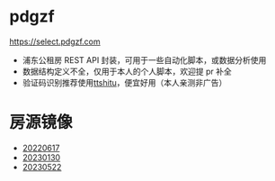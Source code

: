 # pdgzf

https://select.pdgzf.com

- 浦东公租房 REST API 封装，可用于一些自动化脚本，或数据分析使用
- 数据结构定义不全，仅用于本人的个人脚本，欢迎提 pr 补全
- 验证码识别推荐使用[ttshitu](http://www.ttshitu.com/)，便宜好用（本人亲测非广告）

# 房源镜像

- [20220617](snapshot/%E6%B5%A6%E4%B8%9C%E5%85%AC%E7%A7%9F%E6%88%BF20220617.xlsx)
- [20230130](snapshot/浦东公租房20230130.xlsx)
- [20230522](snapshot/浦东公租房20230522.xlsx)
